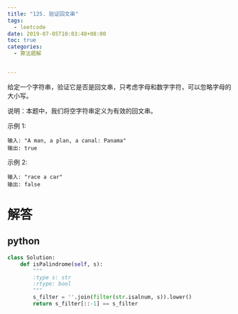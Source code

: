 ```yaml
---
title: "125. 验证回文串"
tags:
  - leetcode
date: 2019-07-05T10:03:48+08:00
toc: true
categories:
  - 算法题解


---
```


给定一个字符串，验证它是否是回文串，只考虑字母和数字字符，可以忽略字母的大小写。

说明：本题中，我们将空字符串定义为有效的回文串。
<!--more-->

示例 1:
```
输入: "A man, a plan, a canal: Panama"
输出: true
```
示例 2:
```
输入: "race a car"
输出: false
```

# 解答

## python

```python
class Solution:
    def isPalindrome(self, s):
        """
        :type s: str
        :rtype: bool
        """
        s_filter = ''.join(filter(str.isalnum, s)).lower()
        return s_filter[::-1] == s_filter
```